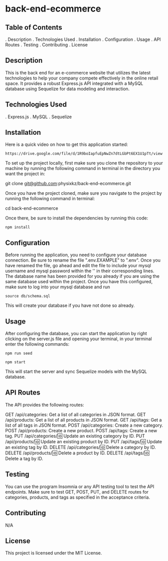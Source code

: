 # back-end-ecommerce

## Table of Contents
. Description
. Technologies Used
. Installation
. Configuration
. Usage
. API Routes
. Testing
. Contributing
. License

## Description
This is the back end for an e-commerce website that utilizes the latest technologies to help your company compete effectively in the online retail space. It provides a robust Express.js API integrated with a MySQL database using Sequelize for data modeling and interaction.

## Technologies Used
. Express.js
. MySQL
. Sequelize

## Installation

Here is a quick video on how to get this application started:

    https://drive.google.com/file/d/1R9boIapfuEpNwZn7dtLGbPt6EX1U1pTt/view

To set up the project locally, first make sure you clone the repository to your machine by running the following command in terminal in the directory you want the project in:

git clone git@github.com:physixkz/back-end-ecommerce.git

Once you have the project cloned, make sure you navigate to the project by running the following command in terminal:

cd back-end-ecommerce

Once there, be sure to install the dependencies by running this code:

    npm install

## Configuration

Before running the application, you need to configure your database connection. Be sure to rename the file ".env.EXAMPLE" to ".env". Once you have renamed the file, go ahead and edit the file to include your mysql username and mysql password within the '' in their corresponding lines. The database name has been provided for you already if you are using the same database used within the project. Once you have this configured, make sure to log into your mysql database and run 

    source db/schema.sql

This will create your database if you have not done so already.


## Usage

After configuring the database, you can start the application by right clicking on the server.js file and opening your terminal, in your terminal enter the following commands:

    npm run seed 
    
    npm start

This will start the server and sync Sequelize models with the MySQL database.


## API Routes

The API provides the following routes:

GET /api/categories: Get a list of all categories in JSON format.
GET /api/products: Get a list of all products in JSON format.
GET /api/tags: Get a list of all tags in JSON format.
POST /api/categories: Create a new category.
POST /api/products: Create a new product.
POST /api/tags: Create a new tag.
PUT /api/categories/:id: Update an existing category by ID.
PUT /api/products/:id: Update an existing product by ID.
PUT /api/tags/:id: Update an existing tag by ID.
DELETE /api/categories/:id: Delete a category by ID.
DELETE /api/products/:id: Delete a product by ID.
DELETE /api/tags/:id: Delete a tag by ID.

## Testing
You can use the program Insomnia or any API testing tool to test the API endpoints. Make sure to test GET, POST, PUT, and DELETE routes for categories, products, and tags as specified in the acceptance criteria.

## Contributing
N/A

## License
This project is licensed under the MIT License.